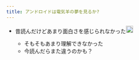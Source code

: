 ```yaml
---
title: アンドロイドは電気羊の夢を見るか?
---
```


* 昔読んだけどあまり面白さを感じられなかった<img src='https://scrapbox.io/api/pages/blu3mo-public/blu3mo/icon' alt='blu3mo.icon' height="19.5"/>

  * そもそもあまり理解できなかった
  * 今読んだらまた違うのかも？
